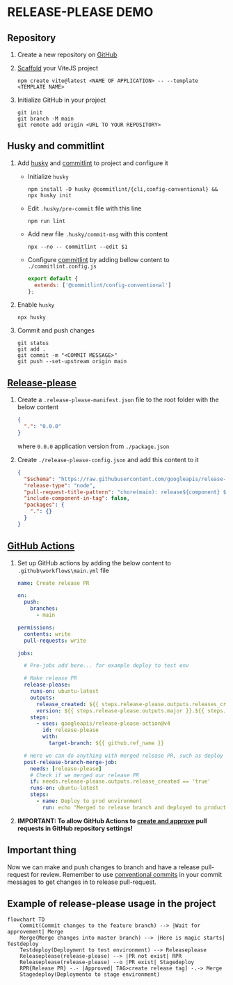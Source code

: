 # RELEASE-PLEASE DEMO

## Repository

1. Create a new repository on [GitHub](https://github.com)
1. [Scaffold](https://vitejs.dev/guide/#scaffolding-your-first-vite-project) your ViteJS project

    ```shell
    npm create vite@latest <NAME OF APPLICATION> -- --template <TEMPLATE NAME>
    ```

1. Initialize GitHub in your project

    ```shell
    git init
    git branch -M main
    git remote add origin <URL TO YOUR REPOSITORY>
    ```

## Husky and commitlint

1. Add [husky](https://typicode.github.io/husky/) and [commitlint](https://commitlint.js.org/guides/getting-started.html) to project and configure it

    - Initialize `husky`

      ```shell
      npm install -D husky @commitlint/{cli,config-conventional} &&
      npx husky init
      ```

    - Edit `.husky/pre-commit` file with this line

      ```shell
      npm run lint
      ```

    - Add new file `.husky/commit-msg` with this content

      ```shell
      npx --no -- commitlint --edit $1
      ```

    - Configure [commitlint](https://commitlint.js.org/guides/getting-started.html) by adding bellow content to `./commitlint.config.js`

      ```js
      export default {
        extends: ['@commitlint/config-conventional']
      };
      ```

1. Enable `husky`

    ```shell
    npx husky
    ```


1. Commit and push changes

    ```shell
    git status
    git add .
    git commit -m "<COMMIT MESSAGE>"
    git push --set-upstream origin main
    ```

## [Release-please](https://github.com/googleapis/release-please)

1. Create a `.release-please-manifest.json` file to the root folder with the below content

    ```json
    {
      ".": "0.0.0"
    }
    ```

    where `0.0.0` application version from `./package.json`

1. Create `./release-please-config.json` and add this content to it

    ```json
    {
      "$schema": "https://raw.githubusercontent.com/googleapis/release-please/main/schemas/config.json",
      "release-type": "node",
      "pull-request-title-pattern": "chore(main): release${component} ${version}",
      "include-component-in-tag": false,
      "packages": {
        ".": {}
      }
    }
    ```

## [GitHub Actions](https://docs.github.com/en/actions)

1. Set up GitHub actions by adding the below content to `.github\workflows\main.yml` file

    ```yaml
    name: Create release PR

    on:
      push:
        branches:
          - main

    permissions:
      contents: write
      pull-requests: write

    jobs:

      # Pre-jobs add here... for example deploy to test env

      # Make release PR
      release-please:
        runs-on: ubuntu-latest
        outputs:
          release_created: ${{ steps.release-please.outputs.releases_created }}
          version: ${{ steps.release-please.outputs.major }}.${{ steps.release-please.outputs.minor }}.${{ steps.release-please.outputs.patch }}
        steps:
          - uses: googleapis/release-please-action@v4
            id: release-please
            with:
              target-branch: ${{ github.ref_name }}

      # Here we can do anything with merged release PR, such as deploy to stage or production, etc.
      post-release-branch-merge-job:
        needs: [release-please]
        # Check if we merged our release PR
        if: needs.release-please.outputs.release_created == 'true'
        runs-on: ubuntu-latest
        steps:
          - name: Deploy to prod environment
            run: echo "Merged to release branch and deployed to production!"
    ```

1. **IMPORTANT: To allow GitHub Actions to [create and approve](https://github.com/googleapis/release-please-action?tab=readme-ov-file#workflow-permissions) pull requests in GitHub repository settings!**

## **Important thing**

Now we can make and push changes to branch and have a release pull-request for review. Remember to use [conventional commits](https://www.conventionalcommits.org/en/v1.0.0/#specification) in your commit messages to get changes in to release pull-request.



## Example of release-please usage in the project

```mermaid
flowchart TD
    Commit(Commit changes to the feature branch) --> |Wait for approvement| Merge
    Merge(Merge changes into master branch) --> |Here is magic starts| Testdeploy
    Testdeploy(Deployment to test environment) --> Releaseplease
    Releaseplease(release-please) --> |PR not exist| RPR
    Releaseplease(release-please) --o |PR exist| Stagedeploy
    RPR{Release PR} -.- |Approved| TAG>create release tag] -.-> Merge
    Stagedeploy(Deploymento to stage environment)
```
